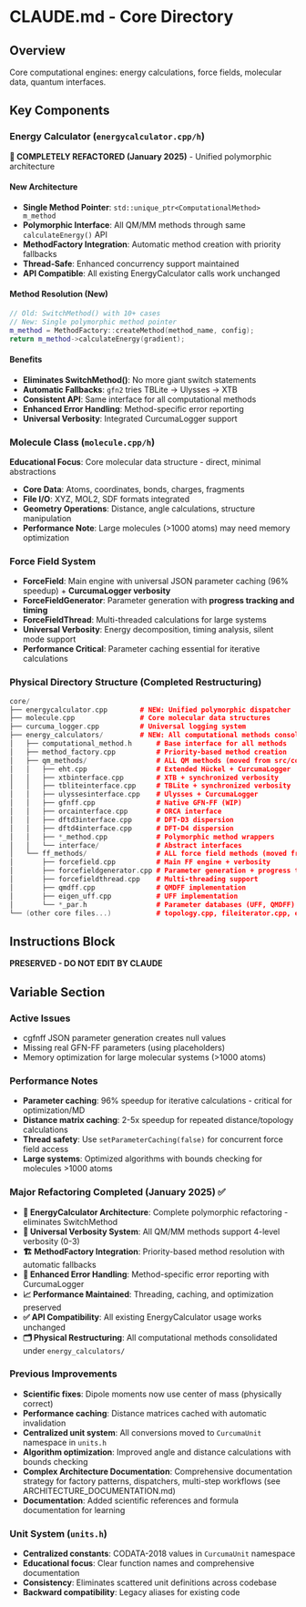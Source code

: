 # CLAUDE.md - Core Directory

## Overview

Core computational engines: energy calculations, force fields, molecular data, quantum interfaces.

## Key Components

### Energy Calculator (`energycalculator.cpp/h`)
**🚀 COMPLETELY REFACTORED (January 2025)** - Unified polymorphic architecture

#### **New Architecture**
- **Single Method Pointer**: `std::unique_ptr<ComputationalMethod> m_method`
- **Polymorphic Interface**: All QM/MM methods through same `calculateEnergy()` API
- **MethodFactory Integration**: Automatic method creation with priority fallbacks
- **Thread-Safe**: Enhanced concurrency support maintained
- **API Compatible**: All existing EnergyCalculator calls work unchanged

#### **Method Resolution (New)**
```cpp
// Old: SwitchMethod() with 10+ cases
// New: Single polymorphic method pointer
m_method = MethodFactory::createMethod(method_name, config);
return m_method->calculateEnergy(gradient);
```

#### **Benefits**
- **Eliminates SwitchMethod()**: No more giant switch statements
- **Automatic Fallbacks**: `gfn2` tries TBLite → Ulysses → XTB
- **Consistent API**: Same interface for all computational methods
- **Enhanced Error Handling**: Method-specific error reporting
- **Universal Verbosity**: Integrated CurcumaLogger support

### Molecule Class (`molecule.cpp/h`)
**Educational Focus**: Core molecular data structure - direct, minimal abstractions
- **Core Data**: Atoms, coordinates, bonds, charges, fragments
- **File I/O**: XYZ, MOL2, SDF formats integrated
- **Geometry Operations**: Distance, angle calculations, structure manipulation
- **Performance Note**: Large molecules (>1000 atoms) may need memory optimization

### Force Field System
- **ForceField**: Main engine with universal JSON parameter caching (96% speedup) + **CurcumaLogger verbosity**
- **ForceFieldGenerator**: Parameter generation with **progress tracking and timing**
- **ForceFieldThread**: Multi-threaded calculations for large systems
- **Universal Verbosity**: Energy decomposition, timing analysis, silent mode support
- **Performance Critical**: Parameter caching essential for iterative calculations

### Physical Directory Structure (Completed Restructuring)
```cpp
core/
├── energycalculator.cpp        # NEW: Unified polymorphic dispatcher
├── molecule.cpp                # Core molecular data structures
├── curcuma_logger.cpp          # Universal logging system
├── energy_calculators/         # NEW: All computational methods consolidated here
│   ├── computational_method.h      # Base interface for all methods
│   ├── method_factory.cpp          # Priority-based method creation
│   ├── qm_methods/                 # ALL QM methods (moved from src/core/qm_methods/)
│   │   ├── eht.cpp                 # Extended Hückel + CurcumaLogger
│   │   ├── xtbinterface.cpp        # XTB + synchronized verbosity
│   │   ├── tbliteinterface.cpp     # TBLite + synchronized verbosity
│   │   ├── ulyssesinterface.cpp    # Ulysses + CurcumaLogger
│   │   ├── gfnff.cpp               # Native GFN-FF (WIP)
│   │   ├── orcainterface.cpp       # ORCA interface
│   │   ├── dftd3interface.cpp      # DFT-D3 dispersion
│   │   ├── dftd4interface.cpp      # DFT-D4 dispersion
│   │   ├── *_method.cpp            # Polymorphic method wrappers
│   │   └── interface/              # Abstract interfaces
│   └── ff_methods/                 # ALL force field methods (moved from src/core/)
│       ├── forcefield.cpp          # Main FF engine + verbosity
│       ├── forcefieldgenerator.cpp # Parameter generation + progress tracking
│       ├── forcefieldthread.cpp    # Multi-threading support
│       ├── qmdff.cpp               # QMDFF implementation
│       ├── eigen_uff.cpp           # UFF implementation
│       └── *_par.h                 # Parameter databases (UFF, QMDFF)
└── (other core files...)           # topology.cpp, fileiterator.cpp, etc.
```

## Instructions Block

**PRESERVED - DO NOT EDIT BY CLAUDE**

## Variable Section

### Active Issues
- cgfnff JSON parameter generation creates null values
- Missing real GFN-FF parameters (using placeholders)
- Memory optimization for large molecular systems (>1000 atoms)

### Performance Notes
- **Parameter caching**: 96% speedup for iterative calculations - critical for optimization/MD
- **Distance matrix caching**: 2-5x speedup for repeated distance/topology calculations
- **Thread safety**: Use `setParameterCaching(false)` for concurrent force field access
- **Large systems**: Optimized algorithms with bounds checking for molecules >1000 atoms

### Major Refactoring Completed (January 2025) ✅
- **🚀 EnergyCalculator Architecture**: Complete polymorphic refactoring - eliminates SwitchMethod  
- **🎯 Universal Verbosity System**: All QM/MM methods support 4-level verbosity (0-3)
- **🏗️ MethodFactory Integration**: Priority-based method resolution with automatic fallbacks
- **🔧 Enhanced Error Handling**: Method-specific error reporting with CurcumaLogger
- **📈 Performance Maintained**: Threading, caching, and optimization preserved
- **✅ API Compatibility**: All existing EnergyCalculator usage works unchanged
- **🗂️ Physical Restructuring**: All computational methods consolidated under `energy_calculators/`

### Previous Improvements
- **Scientific fixes**: Dipole moments now use center of mass (physically correct)
- **Performance caching**: Distance matrices cached with automatic invalidation
- **Centralized unit system**: All conversions moved to `CurcumaUnit` namespace in `units.h`
- **Algorithm optimization**: Improved angle and distance calculations with bounds checking
- **Complex Architecture Documentation**: Comprehensive documentation strategy for factory patterns, dispatchers, multi-step workflows (see ARCHITECTURE_DOCUMENTATION.md)
- **Documentation**: Added scientific references and formula documentation for learning

### Unit System (`units.h`)
- **Centralized constants**: CODATA-2018 values in `CurcumaUnit` namespace
- **Educational focus**: Clear function names and comprehensive documentation
- **Consistency**: Eliminates scattered unit definitions across codebase
- **Backward compatibility**: Legacy aliases for existing code
